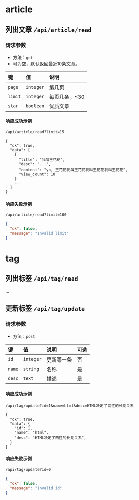 # article

## 列出文章 `/api/article/read`

### 请求参数

- 方法：`get`
- 可为空，默认返回最近10条文章。

|键|值|说明|
|:---|:---|:---|
|`page`|`integer`|第几页|
|`limit`|`integer`|每页几条，≤30|
|`star`|`boolean`|优质文章|

#### 响应成功示例
`/api/article/read?limit=15`

```
{
  "ok": true,
  "data": [
    {
      "title": "我叫王花花",
      "desc": "...",
      "content": "yo, 王花花我叫王花花我叫王花花我叫王花花",
      "view_count": 10
    }
    ... 
  ]
}
```
#### 响应失败示例

`/api/article/read?limit=100`

```json
{
  "ok": false,
  "message": "Invalid limit"
}
```

# tag

## 列出标签 `/api/tag/read`

...

## 更新标签 `/api/tag/update`

### 请求参数

- 方法：`post`

|键|值|说明|可选|
|:---|:---|:---|:---|
|`id`|`integer`|更新哪一条|否|
|`name`|`string`|名称|是|
|`desc`|`text`|描述|是|

#### 响应成功示例
`/api/tag/update?id=1&name=html&desc=HTML决定了两性的长期关系`

```
{
  "ok": true,
  "data": {
    "id": 1,
    "name": "html",
    "desc": "HTML决定了两性的长期关系",
  }
}
```

#### 响应失败示例

`/api/tag/update?id=0`

```json
{
  "ok": false,
  "message": "Invalid id"
}
```